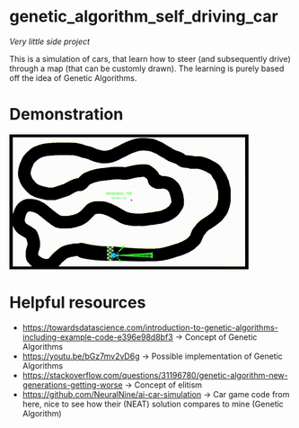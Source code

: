 # genetic_algorithm_self_driving_car
*Very little side project*

This is a simulation of cars, that learn how to steer (and subsequently drive) through a map (that can be customly drawn). The learning is purely based off the idea of Genetic Algorithms.

# Demonstration
![](https://github.com/Tix3Dev/genetic_algorithm_self_driving_car/blob/main/README%20stuff/demo.gif)

# Helpful resources
- https://towardsdatascience.com/introduction-to-genetic-algorithms-including-example-code-e396e98d8bf3
    -> Concept of Genetic Algorithms
- https://youtu.be/bGz7mv2vD6g
    -> Possible implementation of Genetic Algorithms
- https://stackoverflow.com/questions/31196780/genetic-algorithm-new-generations-getting-worse
    -> Concept of elitism
- https://github.com/NeuralNine/ai-car-simulation
    -> Car game code from here, nice to see how their (NEAT) solution compares to mine (Genetic Algorithm)
